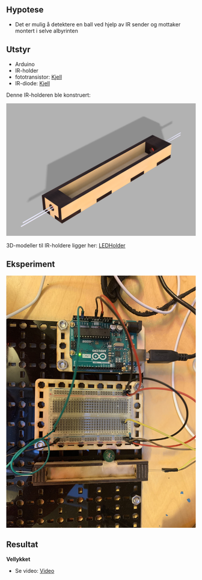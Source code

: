 
## Hypotese

* Det er mulig å detektere en ball ved hjelp av IR sender og mottaker montert i selve albyrinten

## Utstyr

* Arduino
* IR-holder
* fototransistor: [Kjell](https://www.kjell.com/no/produkter/elektro-og-verktoy/elektronikk/optokomponenter/ir-dioder-fototransistorer/luxorparts-ir-pakke-10-deler-p89281)
* IR-diode: [Kjell](https://www.kjell.com/no/produkter/elektro-og-verktoy/elektronikk/optokomponenter/ir-dioder-fototransistorer/luxorparts-ir-pakke-10-deler-p89281)

Denne IR-holderen ble konstruert:

![](./things/LEDHolder.png)

3D-modeller til IR-holdere ligger her: [LEDHolder](./things/LEDHolder/)

## Eksperiment

![](./doc/Lab.jpeg) 

## Resultat

**Vellykket** 

* Se video: [Video](./doc/IRBallDetectorTest.mp4) 


